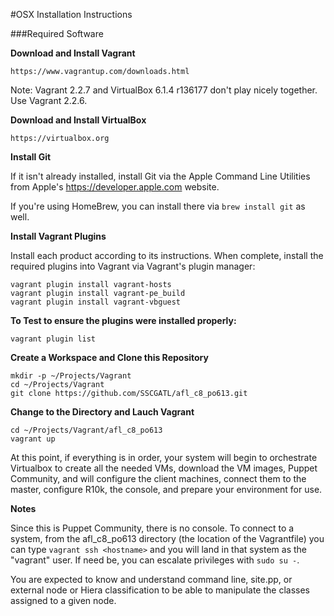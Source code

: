 #OSX Installation Instructions

###Required Software

**Download and Install Vagrant**

	https://www.vagrantup.com/downloads.html

Note: Vagrant 2.2.7 and VirtualBox 6.1.4 r136177 don't play nicely together. Use Vagrant 2.2.6.

**Download and Install VirtualBox**

	https://virtualbox.org

**Install Git**

If it isn't already installed, install Git via the Apple Command Line Utilities from Apple's https://developer.apple.com website.

If you're using HomeBrew, you can install there via `brew install git` as well.

**Install Vagrant Plugins**

Install each product according to its instructions.  When complete, install the required plugins into Vagrant via Vagrant's plugin manager:

	vagrant plugin install vagrant-hosts
	vagrant plugin install vagrant-pe_build
	vagrant plugin install vagrant-vbguest

**To Test to ensure the plugins were installed properly:**

	vagrant plugin list

**Create a Workspace and Clone this Repository**

	mkdir -p ~/Projects/Vagrant
	cd ~/Projects/Vagrant
	git clone https://github.com/SSCGATL/afl_c8_po613.git

**Change to the Directory and Lauch Vagrant**

	cd ~/Projects/Vagrant/afl_c8_po613
	vagrant up

At this point, if everything is in order, your system will begin to orchestrate Virtualbox to create all the needed VMs, download the VM images, Puppet Community, and will configure the client machines, connect them to the master, configure R10k, the console, and prepare your environment for use.

**Notes**

Since this is Puppet Community, there is no console. To connect to a system, from the afl_c8_po613 directory (the location of the Vagrantfile) you can type `vagrant ssh <hostname>` and you will land in that system as the "vagrant" user. If need be, you can escalate privileges with `sudo su -`.

You are expected to know and understand command line, site.pp, or external node or Hiera classification to be able to manipulate the classes assigned to a given node.
